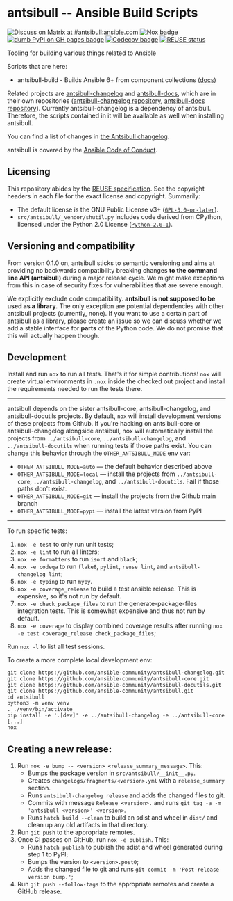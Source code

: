 <!--
Copyright (c) Ansible Project
GNU General Public License v3.0+ (see LICENSES/GPL-3.0-or-later.txt or https://www.gnu.org/licenses/gpl-3.0.txt)
SPDX-License-Identifier: GPL-3.0-or-later
-->

# antsibull -- Ansible Build Scripts
[![Discuss on Matrix at #antsibull:ansible.com](https://img.shields.io/matrix/antsibull:ansible.com.svg?server_fqdn=ansible-accounts.ems.host&label=Discuss%20on%20Matrix%20at%20%23antsibull:ansible.com&logo=matrix)](https://matrix.to/#/#antsibull:ansible.com)
[![Nox badge](https://github.com/ansible-community/antsibull/actions/workflows/nox.yml/badge.svg)](https://github.com/ansible-community/antsibull/actions/workflows/nox.yml)
[![dumb PyPI on GH pages badge](https://github.com/ansible-community/antsibull/workflows/👷%20dumb%20PyPI%20on%20GH%20pages/badge.svg?event=push&branch=main)](https://github.com/ansible-community/antsibull/actions?query=workflow%3A%22👷+dumb+PyPI+on+GH+pages%22+branch%3Amain)
[![Codecov badge](https://img.shields.io/codecov/c/github/ansible-community/antsibull)](https://codecov.io/gh/ansible-community/antsibull)
[![REUSE status](https://api.reuse.software/badge/github.com/ansible-community/antsibull)](https://api.reuse.software/info/github.com/ansible-community/antsibull)

Tooling for building various things related to Ansible

Scripts that are here:

* antsibull-build - Builds Ansible 6+ from component collections ([docs](https://github.com/ansible-community/antsibull/blob/main/docs/build-ansible.rst))

Related projects are [antsibull-changelog](https://pypi.org/project/antsibull-changelog/) and [antsibull-docs](https://pypi.org/project/antsibull-docs/), which are in their own repositories ([antsibull-changelog repository](https://github.com/ansible-community/antsibull-changelog/), [antsibull-docs repository](https://github.com/ansible-community/antsibull-docs/)). Currently antsibull-changelog is a dependency of antsibull. Therefore, the scripts contained in it will be available as well when installing antsibull.

You can find a list of changes in [the Antsibull changelog](https://github.com/ansible-community/antsibull/blob/main/CHANGELOG.md).

antsibull is covered by the [Ansible Code of Conduct](https://docs.ansible.com/ansible/latest/community/code_of_conduct.html).

## Licensing

This repository abides by the [REUSE specification](https://reuse.software).
See the copyright headers in each file for the exact license and copyright.
Summarily:

- The default license is the GNU Public License v3+
  ([`GPL-3.0-or-later`](LICENSES/GPL-3.0-or-later.txt)).
- `src/antsibull/_vendor/shutil.py` includes code derived from CPython, licensed
  under the Python 2.0 License ([`Python-2.0.1`](LICENSES/Python-2.0.1.txt)).

## Versioning and compatibility

From version 0.1.0 on, antsibull sticks to semantic versioning and aims at providing no backwards compatibility breaking changes **to the command line API (antsibull)** during a major release cycle. We might make exceptions from this in case of security fixes for vulnerabilities that are severe enough.

We explicitly exclude code compatibility. **antsibull is not supposed to be used as a library.** The only exception are potential dependencies with other antsibull projects (currently, none). If you want to use a certain part of antsibull as a library, please create an issue so we can discuss whether we add a stable interface for **parts** of the Python code. We do not promise that this will actually happen though.

## Development

Install and run `nox` to run all tests. That's it for simple contributions!
`nox` will create virtual environments in `.nox` inside the checked out project
and install the requirements needed to run the tests there.

---

antsibull depends on the sister antsibull-core, antsibull-changelog, and
antsibull-docutils projects.
By default, `nox` will install development versions of these projects from
Github.
If you're hacking on antsibull-core or antsibull-changelog alongside antsibull,
nox will automatically install the projects from `../antsibull-core`,
`../antsibull-changelog`, and `../antsibull-docutils` when running tests
if those paths exist.
You can change this behavior through the `OTHER_ANTSIBULL_MODE` env var:

- `OTHER_ANTSIBULL_MODE=auto` — the default behavior described above
- `OTHER_ANTSIBULL_MODE=local` — install the projects from `../antsibull-core`,
  `../antsibull-changelog`, and `../antsibull-docutils`.
  Fail if those paths don't exist.
- `OTHER_ANTSIBULL_MODE=git` — install the projects from the Github main branch
- `OTHER_ANTSIBULL_MODE=pypi` — install the latest version from PyPI

---

To run specific tests:

1. `nox -e test` to only run unit tests;
2. `nox -e lint` to run all linters;
3. `nox -e formatters` to run `isort` and `black`;
4. `nox -e codeqa` to run `flake8`, `pylint`, `reuse lint`, and `antsibull-changelog lint`;
5. `nox -e typing` to run `mypy`.
6. `nox -e coverage_release` to build a test ansible release.
   This is expensive, so it's not run by default.
7. `nox -e check_package_files` to run the generate-package-files integration tests.
   This is somewhat expensive and thus not run by default.
8. `nox -e coverage` to display combined coverage results after running `nox -e
   test coverage_release check_package_files`;

Run `nox -l` to list all test sessions.

To create a more complete local development env:

``` console
git clone https://github.com/ansible-community/antsibull-changelog.git
git clone https://github.com/ansible-community/antsibull-core.git
git clone https://github.com/ansible-community/antsibull-docutils.git
git clone https://github.com/ansible-community/antsibull.git
cd antsibull
python3 -m venv venv
. ./venv/bin/activate
pip install -e '.[dev]' -e ../antsibull-changelog -e ../antsibull-core
[...]
nox
```

## Creating a new release:

1. Run `nox -e bump -- <version> <release_summary_message>`. This:
   * Bumps the package version in `src/antsibull/__init__.py`.
   * Creates `changelogs/fragments/<version>.yml` with a `release_summary` section.
   * Runs `antsibull-changelog release` and adds the changed files to git.
   * Commits with message `Release <version>.` and runs `git tag -a -m 'antsibull <version>' <version>`.
   * Runs `hatch build --clean` to build an sdist and wheel in `dist/` and
     clean up any old artifacts in that directory.
2. Run `git push` to the appropriate remotes.
3. Once CI passes on GitHub, run `nox -e publish`. This:
   * Runs `hatch publish` to publish the sdist and wheel generated during step 1 to PyPI;
   * Bumps the version to `<version>.post0`;
   * Adds the changed file to git and runs `git commit -m 'Post-release version bump.'`;
4. Run `git push --follow-tags` to the appropriate remotes and create a GitHub release.
